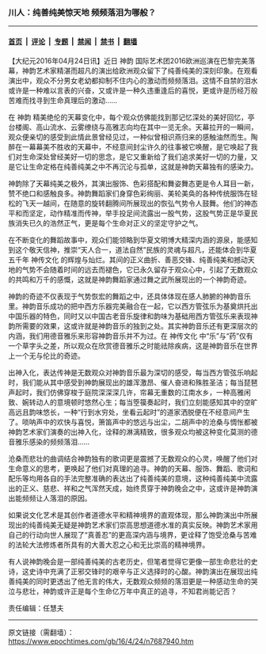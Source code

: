 ### 川人：纯善纯美惊天地 频频落泪为哪般？

---

#### [首页](../../../..?n7687940) &nbsp;|&nbsp; [评论](../../../../../epoch-comment?n7687940) &nbsp;|&nbsp; [专题](../../../../../epoch-special?n7687940) &nbsp;|&nbsp; [禁闻](../../../../../epoch-news?n7687940) &nbsp;|&nbsp; [禁书](../../../../../books?n7687940) &nbsp;|&nbsp; [翻墙](https://github.com/gfw-breaker/nogfw/blob/master/README.md?n7687940)


<div class="post_content" id="artbody" itemprop="articleBody">
 <!-- article content begin -->
 <p>
  【大纪元2016年04月24日讯】近日
  <ok href="https://www.epochtimes.com/gb/tag/%E7%A5%9E%E9%9F%B5.html">
   神韵
  </ok>
  国际艺术团2016欧洲巡演在巴黎完美落幕，神韵艺术家精湛而超凡的演出给欧洲观众留下了纯善纯美的深刻印象。在观看演出中，观众不分男女老幼都抑制不住内心的激动而频频落泪。这情不自禁的泪水或许是一种难以言表的兴奋，又或许是一种久违重逢后的喜悦，更或许是历经万般苦难而找寻到生命真理后的激动……
 </p>
 <p>
  在
  <ok href="https://www.epochtimes.com/gb/tag/%E7%A5%9E%E9%9F%B5.html">
   神韵
  </ok>
  精美绝伦的天幕变化中，每个观众仿佛能找到那记忆深处的美好回忆，亭台楼阁、高山流水、云雾缭绕与高雅志向均在其中一览无余。天幕拉开的一瞬间，观众便亲切的感受到此情此景曾经见过，一种似曾相识燕归来的感触油然而生。陶醉在一幕幕美不胜收的天幕中，不经意间封尘许久的往事被它唤醒，是它唤起了我们对生命深处曾经美好一切的思念，是它又重新给了我们追求美好一切的力量，又是它让生命定格在纯善纯美之中不再沉沦与孤单，这就是神韵天幕独有的感染力。
 </p>
 <p>
  神韵除了天幕纯美之极外，其演出服饰、色彩搭配和舞姿舞态更是令人耳目一新，赞不绝口和感触良多。神韵舞蹈家们身穿色彩绚丽、美轮美奂的各种传统服饰在轻松的飞天一越间，在随意的旋转翻腾间所展现出的恢弘气势令人鼓舞。他们的神态平和而坚定，动作精准而传神，举手投足间流露出一股气势，这股气势正是华夏民族消失已久的浩然正气，更是每个生命对正义的坚定守护之气。
 </p>
 <p>
  在不断变化的舞蹈故事中，观众们能领略到华夏文明博大精深内涵的源泉，能感知到这个敬天信神，推崇“天人合一，道法自然”民族的灵魂与超凡，还能体会到华夏五千年
  <ok href="https://www.epochtimes.com/gb/tag/%E7%A5%9E%E4%BC%A0%E6%96%87%E5%8C%96.html">
   神传文化
  </ok>
  的辉煌与灿烂。其间的正义曲折、善恶交锋、纯善纯美和撼动天地的气势不会随着时间的远去而褪色，它已永久留存于观众心中，引起了无数观众的共鸣和万千的感慨，这就是神韵舞蹈家通过舞之武所展现出的一个神韵奇迹。
 </p>
 <p>
  神韵的奇迹不仅表现于气势恢宏的舞蹈之中，还具体体现在感人肺腑的神韵音乐里。神韵音乐成功的把中西方乐器完美融合在一起，它以西方管弦乐为基奠烘托出中国乐器的特色，同时又以中国古老音乐旋律和韵味为基础用西方管弦乐来表现神韵所需要的效果，这或许就是神韵音乐的独到之处。其实神韵音乐还有更深层次的内涵，我们用德音雅乐来形容神韵音乐并不为过。在
  <ok href="https://www.epochtimes.com/gb/tag/%E7%A5%9E%E4%BC%A0%E6%96%87%E5%8C%96.html">
   神传文化
  </ok>
  中“乐”与“药”仅有一个草字头之差，所以观众在欣赏德音雅乐之时能祛除疾病，这是神韵音乐在世界上一个无与伦比的奇迹。
 </p>
 <p>
  出神入化，表达传神是无数观众对神韵音乐最为深切的感受，每当西方管弦乐响起时，我们能从其中感受到神韵展现出的雄浑激昂、催人奋进和殊胜圣洁；每当琵琶声起时，我们仿佛穿梭于庭院深深深几许，帘幕无重数的江南水乡，一种高雅闲致、婉转动人的意境顿时悠然心生；每当箜篌奏起时，我们立刻能感知其中的空旷高远且韵味悠长，一种“行到水穷处，坐看云起时”的道家洒脱便在不经意间产生了。唢呐声中的欢快与喜悦，箫笛声中的悠远与出尘，二胡声中的沧桑与惆怅都被神韵艺术家们演奏的出神入化，诠释的淋漓精致，很多观众均被这种变化莫测的德音雅乐感染的频频落泪……
 </p>
 <p>
  沧桑而悲壮的曲调结合神韵独有的歌词更是震撼了无数观众的心灵，唤醒了他们对生命意义的思考，更唤起了他们对真理的追寻。神韵的天幕、服饰、舞蹈、歌词和配乐等均用各自的手法完整准确的表达出了纯善纯美的意境，这种纯善纯美中流露出的正义、慈悲、祥和之气浑然天成，始终贯穿于神韵晚会之中，这或许是神韵演出能频频让人落泪的原因。
 </p>
 <p>
  如果说文化艺术是其创作者道德水平和精神境界的直观体现，那么神韵演出中所展现出的纯善纯美无疑是神韵艺术家们崇高思想道德水准的真实反映。神韵艺术家用自己的行动向世人展现了“真善忍”的更高深内涵与境界，更诠释了饱受沧桑与苦难的法轮大法修炼者所具有的大善大忍之心和无比崇高的精神境界。
 </p>
 <p>
  有人说神韵晚会是一部纯善纯美的古老历史，但笔者觉得它更像一部生命悲壮的史诗，这史诗中充满了正邪交锋时的艰辛与正义选择时的心酸。神韵演出在展现出纯善纯美的同时更透出了他无言的伟大，无数观众频频的落泪更是一种感动生命的哭泣与悲壮，神韵或许正是每个生命亿万年中真正的追寻，不知君尚能记否？
 </p>
 <p>
  责任编辑：任慧夫
 </p>
 <!-- article content end -->
 <div id="below_article_ad">
 </div>
</div>


---

原文链接（需翻墙）：https://www.epochtimes.com/gb/16/4/24/n7687940.htm